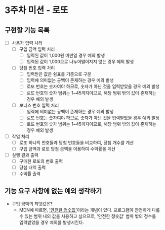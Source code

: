 # 3주차 미션 - 로또

## 구현할 기능 목록

- [ ] 사용자 입력 처리
  - [ ] 구입 금액 입력 처리
    - [ ] 입력된 값이 1,000원 미만일 경우 예외 발생
    - [ ] 입력된 값이 1,000으로 나누어떨어지지 않는 경우 예외 발생
  - [ ] 당첨 번호 입력 처리
    - [ ] 입력받은 값은 쉼표를 기준으로 구분
    - [ ] 입력에 의미없는 공백이 존재하는 경우 예외 발생
    - [ ] 로또 번호는 숫자여야 하므로, 숫자가 아닌 것을 입력받았을 경우 예외 발생
    - [ ] 로또 번호의 숫자 범위는 1~45까지이므로, 해당 범위 밖의 값이 존재하는 경우 예외 발생
  - [ ] 보너스 번호 입력 처리
    - [ ] 입력에 의미없는 공백이 존재하는 경우 예외 발생
    - [ ] 로또 번호는 숫자여야 하므로, 숫자가 아닌 것을 입력받았을 경우 예외 발생
    - [ ] 로또 번호의 숫자 범위는 1~45까지이므로, 해당 범위 밖의 값이 존재하는 경우 예외 발생
- [ ] 작업 처리
  - [ ] 로또 하나의 번호들과 당첨 번호들을 비교하여, 당첨 개수를 계산
  - [ ] 구입 금액과 로또 당첨 금액을 이용하여 수익률을 계산
- [ ] 실행 결과 출력
  - [ ] 구매한 로또의 번호 출력
  - [ ] 당첨 내역 출력
  - [ ] 수익률 출력

## 기능 요구 사항에 없는 예외 생각하기

- 구입 금액의 최댓값은?
  - MDN에 따르면, ['안전한 정숫값'](https://developer.mozilla.org/ko/docs/Web/JavaScript/Reference/Global_Objects/Number/isSafeInteger)이라는 개념이 있다. 프로그램이 안전하게 다룰 수 있는 범위 내의 값을 사용하고 싶으므로, '안전한 정숫값' 범위 밖의 정수를 입력받았을 경우 예외를 발생시킨다.
